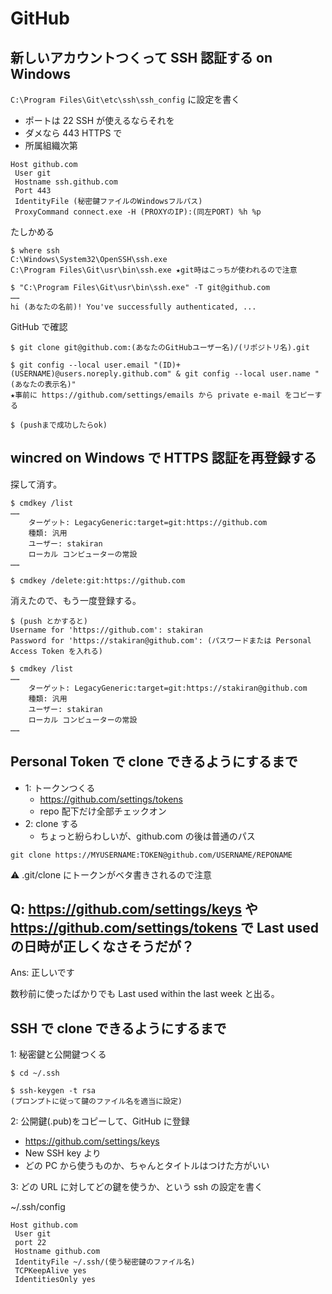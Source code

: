 # GitHub

## 新しいアカウントつくって SSH 認証する on Windows
`C:\Program Files\Git\etc\ssh\ssh_config` に設定を書く

- ポートは 22 SSH が使えるならそれを
- ダメなら 443 HTTPS で
- 所属組織次第

```
Host github.com
 User git
 Hostname ssh.github.com
 Port 443
 IdentityFile (秘密鍵ファイルのWindowsフルパス)
 ProxyCommand connect.exe -H (PROXYのIP):(同左PORT) %h %p
```

たしかめる

```
$ where ssh
C:\Windows\System32\OpenSSH\ssh.exe
C:\Program Files\Git\usr\bin\ssh.exe ★git時はこっちが使われるので注意

$ "C:\Program Files\Git\usr\bin\ssh.exe" -T git@github.com
……
hi (あなたの名前)! You've successfully authenticated, ...
```

GitHub で確認

```
$ git clone git@github.com:(あなたのGitHubユーザー名)/(リポジトリ名).git

$ git config --local user.email "(ID)+(USERNAME)@users.noreply.github.com" & git config --local user.name "(あなたの表示名)"
★事前に https://github.com/settings/emails から private e-mail をコピーする

$ (pushまで成功したらok)
```

## wincred on Windows で HTTPS 認証を再登録する
探して消す。

```
$ cmdkey /list
……
    ターゲット: LegacyGeneric:target=git:https://github.com
    種類: 汎用
    ユーザー: stakiran
    ローカル コンピューターの常設
……

$ cmdkey /delete:git:https://github.com
```

消えたので、もう一度登録する。

```
$ (push とかすると)
Username for 'https://github.com': stakiran
Password for 'https://stakiran@github.com': (パスワードまたは Personal Access Token を入れる)

$ cmdkey /list
……
    ターゲット: LegacyGeneric:target=git:https://stakiran@github.com
    種類: 汎用
    ユーザー: stakiran
    ローカル コンピューターの常設
……
```

## Personal Token で clone できるようにするまで
- 1: トークンつくる
    - https://github.com/settings/tokens
    - repo 配下だけ全部チェックオン
- 2: clone する
    - ちょっと紛らわしいが、github.com の後は普通のパス

```
git clone https://MYUSERNAME:TOKEN@github.com/USERNAME/REPONAME
```

:warning: .git/clone にトークンがベタ書きされるので注意

## Q: https://github.com/settings/keys や https://github.com/settings/tokens で Last used の日時が正しくなさそうだが？
Ans: 正しいです

数秒前に使ったばかりでも Last used within the last week と出る。

## SSH で clone できるようにするまで
1: 秘密鍵と公開鍵つくる

```
$ cd ~/.ssh

$ ssh-keygen -t rsa
(プロンプトに従って鍵のファイル名を適当に設定)

```

2: 公開鍵(.pub)をコピーして、GitHub に登録

- https://github.com/settings/keys
- New SSH key より
- どの PC から使うものか、ちゃんとタイトルはつけた方がいい

3: どの URL に対してどの鍵を使うか、という ssh の設定を書く

~/.ssh/config

```
Host github.com
 User git
 port 22
 Hostname github.com
 IdentityFile ~/.ssh/(使う秘密鍵のファイル名)
 TCPKeepAlive yes
 IdentitiesOnly yes
```
